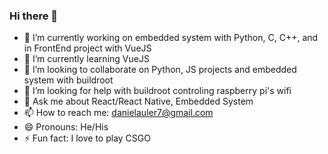 ### Hi there 👋

- 🔭 I’m currently working on embedded system with Python, C, C++, and in FrontEnd project with VueJS
- 🌱 I’m currently learning VueJS
- 👯 I’m looking to collaborate on Python, JS projects and embedded system with buildroot
- 🤔 I’m looking for help with buildroot controling raspberry pi's wifi
- 💬 Ask me about React/React Native, Embedded System
- 📫 How to reach me: danielauler7@gmail.com
- 😄 Pronouns: He/His
- ⚡ Fun fact: I love to play CSGO
